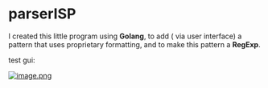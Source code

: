 # parserISP

I created this little program using **Golang**, to add ( via user interface) a pattern that uses proprietary formatting, and to make this pattern a **RegExp**.

test gui:

[![image.png](https://i.postimg.cc/cCVMqMSR/image.png)](https://postimg.cc/MfmjVBXH)
